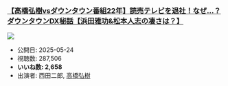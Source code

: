 ### [【高橋弘樹vsダウンタウン番組22年】読売テレビを退社！なぜ…？ダウンタウンDX秘話【浜田雅功&松本人志の凄さは？】](https://www.youtube.com/watch?v=7n-ER_WUK8I)
[![](https://img.youtube.com/vi/7n-ER_WUK8I/sddefault.jpg)](https://www.youtube.com/watch?v=7n-ER_WUK8I)
-   公開日: 2025-05-24
-   視聴数: 287,506
-   **いいね数: 2,658**
-   出演者: 西田二郎, [高橋弘樹](/rehacq_fan/people/高橋弘樹 "wikilink")
